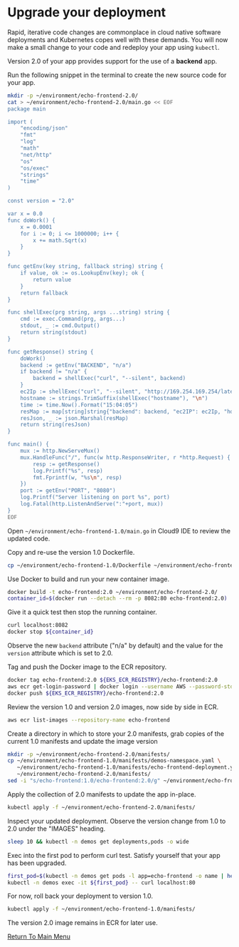 # Upgrade your deployment

Rapid, iterative code changes are commonplace in cloud native software deployments and Kubernetes copes well with these demands.
You will now make a small change to your code and redeploy your app using `kubectl`.

Version 2.0 of your app provides support for the use of a **backend** app.

Run the following snippet in the terminal to create the new source code for your app.
```bash
mkdir -p ~/environment/echo-frontend-2.0/
cat > ~/environment/echo-frontend-2.0/main.go << EOF
package main

import (
    "encoding/json"
    "fmt"
    "log"
    "math"
    "net/http"
    "os"
    "os/exec"
    "strings"
    "time"
)

const version = "2.0"

var x = 0.0
func doWork() {
    x = 0.0001
    for i := 0; i <= 1000000; i++ {
        x += math.Sqrt(x)
    }
}

func getEnv(key string, fallback string) string {
    if value, ok := os.LookupEnv(key); ok {
        return value
    }
    return fallback
}

func shellExec(prg string, args ...string) string {
    cmd := exec.Command(prg, args...)
    stdout, _ := cmd.Output()
    return string(stdout)
}

func getResponse() string {
    doWork()
    backend := getEnv("BACKEND", "n/a")
    if backend != "n/a" {
        backend = shellExec("curl", "--silent", backend)
    }
    ec2Ip := shellExec("curl", "--silent", "http://169.254.169.254/latest/meta-data/local-ipv4")
    hostname := strings.TrimSuffix(shellExec("hostname"), "\n")
    time := time.Now().Format("15:04:05")
    resMap := map[string]string{"backend": backend, "ec2IP": ec2Ip, "hostname": hostname, "time": time, "version": version}
    resJson, _ := json.Marshal(resMap)
    return string(resJson)
}

func main() {
    mux := http.NewServeMux()
    mux.HandleFunc("/", func(w http.ResponseWriter, r *http.Request) {
        resp := getResponse()
        log.Printf("%s", resp)
        fmt.Fprintf(w, "%s\n", resp)
    })
    port := getEnv("PORT", "8080")
    log.Printf("Server listening on port %s", port)
    log.Fatal(http.ListenAndServe(":"+port, mux))
}
EOF
```

Open `~/environment/echo-frontend-1.0/main.go` in Cloud9 IDE to review the updated code.

Copy and re-use the version 1.0 Dockerfile.
```bash
cp ~/environment/echo-frontend-1.0/Dockerfile ~/environment/echo-frontend-2.0/
```

Use Docker to build and run your new container image.
```bash
docker build -t echo-frontend:2.0 ~/environment/echo-frontend-2.0/
container_id=$(docker run --detach --rm -p 8082:80 echo-frontend:2.0)
```

Give it a quick test then stop the running container.
```bash
curl localhost:8082
docker stop ${container_id}
```

Observe the new `backend` attribute ("n/a" by default) and the value for the `version` attribute which is set to 2.0.

Tag and push the Docker image to the ECR repository.
```bash
docker tag echo-frontend:2.0 ${EKS_ECR_REGISTRY}/echo-frontend:2.0
aws ecr get-login-password | docker login --username AWS --password-stdin ${EKS_ECR_REGISTRY}
docker push ${EKS_ECR_REGISTRY}/echo-frontend:2.0
```

Review the version 1.0 and version 2.0 images, now side by side in ECR.
```bash
aws ecr list-images --repository-name echo-frontend
```

Create a directory in which to store your 2.0 manifests, grab copies of the current 1.0 manifests and update the image version
```bash
mkdir -p ~/environment/echo-frontend-2.0/manifests/
cp ~/environment/echo-frontend-1.0/manifests/demos-namespace.yaml \
   ~/environment/echo-frontend-1.0/manifests/echo-frontend-deployment.yaml \
   ~/environment/echo-frontend-2.0/manifests/
sed -i "s/echo-frontend:1.0/echo-frontend:2.0/g" ~/environment/echo-frontend-2.0/manifests/echo-frontend-deployment.yaml
```

Apply the collection of 2.0 manifests to update the app in-place.
```bash
kubectl apply -f ~/environment/echo-frontend-2.0/manifests/
```

Inspect your updated deployment.
Observe the version change from 1.0 to 2.0 under the "IMAGES" heading.
```bash
sleep 10 && kubectl -n demos get deployments,pods -o wide
```

Exec into the first pod to perform curl test.
Satisfy yourself that your app has been upgraded.
```bash
first_pod=$(kubectl -n demos get pods -l app=echo-frontend -o name | head -1)
kubectl -n demos exec -it ${first_pod} -- curl localhost:80
```

For now, roll back your deployment to version 1.0.
```bash
kubectl apply -f ~/environment/echo-frontend-1.0/manifests/
```

The version 2.0 image remains in ECR for later use.

[Return To Main Menu](/README.md)